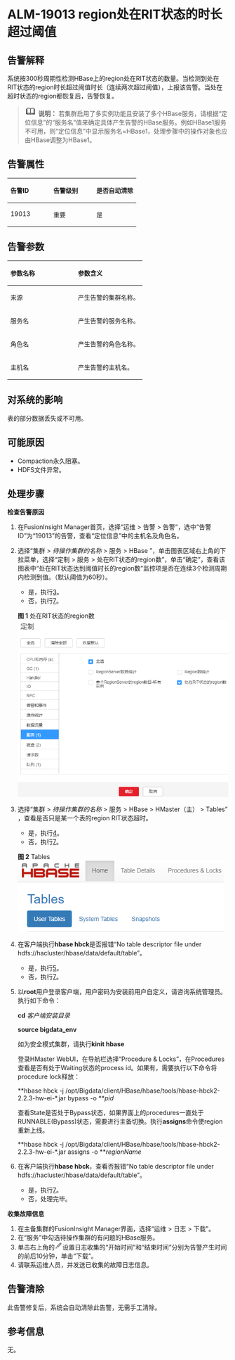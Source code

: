 # ALM-19013 region处在RIT状态的时长超过阈值<a name="ALM-19013"></a>

## 告警解释<a name="section42400121"></a>

系统按300秒周期性检测HBase上的region处在RIT状态的数量。当检测到处在RIT状态的region时长超过阈值时长（连续两次超过阈值），上报该告警。当处在超时状态的region都恢复后，告警恢复。

>![](public_sys-resources/icon-note.gif) **说明：** 
>若集群启用了多实例功能且安装了多个HBase服务，请根据“定位信息”的“服务名”值来确定具体产生告警的HBase服务。例如HBase1服务不可用，则“定位信息”中显示服务名=HBase1，处理步骤中的操作对象也应由HBase调整为HBase1。

## 告警属性<a name="section46056776"></a>

<a name="table3909558"></a>
<table><thead align="left"><tr id="row9358345"><th class="cellrowborder" valign="top" width="33.33333333333333%" id="mcps1.1.4.1.1"><p id="p19828475"><a name="p19828475"></a><a name="p19828475"></a>告警ID</p>
</th>
<th class="cellrowborder" valign="top" width="33.33333333333333%" id="mcps1.1.4.1.2"><p id="p62602629"><a name="p62602629"></a><a name="p62602629"></a>告警级别</p>
</th>
<th class="cellrowborder" valign="top" width="33.33333333333333%" id="mcps1.1.4.1.3"><p id="p37648208"><a name="p37648208"></a><a name="p37648208"></a>是否自动清除</p>
</th>
</tr>
</thead>
<tbody><tr id="row29606020"><td class="cellrowborder" valign="top" width="33.33333333333333%" headers="mcps1.1.4.1.1 "><p id="p49277383"><a name="p49277383"></a><a name="p49277383"></a>19013</p>
</td>
<td class="cellrowborder" valign="top" width="33.33333333333333%" headers="mcps1.1.4.1.2 "><p id="p32045124"><a name="p32045124"></a><a name="p32045124"></a>重要</p>
</td>
<td class="cellrowborder" valign="top" width="33.33333333333333%" headers="mcps1.1.4.1.3 "><p id="p45518241"><a name="p45518241"></a><a name="p45518241"></a>是</p>
</td>
</tr>
</tbody>
</table>

## 告警参数<a name="section11857806"></a>

<a name="table63098886"></a>
<table><thead align="left"><tr id="row42029922"><th class="cellrowborder" valign="top" width="50%" id="mcps1.1.3.1.1"><p id="p48980553"><a name="p48980553"></a><a name="p48980553"></a>参数名称</p>
</th>
<th class="cellrowborder" valign="top" width="50%" id="mcps1.1.3.1.2"><p id="p8001819"><a name="p8001819"></a><a name="p8001819"></a>参数含义</p>
</th>
</tr>
</thead>
<tbody><tr id="row1882112262176"><td class="cellrowborder" valign="top" width="50%" headers="mcps1.1.3.1.1 "><p id="p13858113752316"><a name="p13858113752316"></a><a name="p13858113752316"></a>来源</p>
</td>
<td class="cellrowborder" valign="top" width="50%" headers="mcps1.1.3.1.2 "><p id="p187931338134115"><a name="p187931338134115"></a><a name="p187931338134115"></a>产生告警的集群名称。</p>
</td>
</tr>
<tr id="row44167618"><td class="cellrowborder" valign="top" width="50%" headers="mcps1.1.3.1.1 "><p id="p39123317"><a name="p39123317"></a><a name="p39123317"></a>服务名</p>
</td>
<td class="cellrowborder" valign="top" width="50%" headers="mcps1.1.3.1.2 "><p id="p7672494"><a name="p7672494"></a><a name="p7672494"></a>产生告警的服务名称。</p>
</td>
</tr>
<tr id="row1943587"><td class="cellrowborder" valign="top" width="50%" headers="mcps1.1.3.1.1 "><p id="p37226997"><a name="p37226997"></a><a name="p37226997"></a>角色名</p>
</td>
<td class="cellrowborder" valign="top" width="50%" headers="mcps1.1.3.1.2 "><p id="p1196208"><a name="p1196208"></a><a name="p1196208"></a>产生告警的角色名称。</p>
</td>
</tr>
<tr id="row10765874"><td class="cellrowborder" valign="top" width="50%" headers="mcps1.1.3.1.1 "><p id="p66118565"><a name="p66118565"></a><a name="p66118565"></a>主机名</p>
</td>
<td class="cellrowborder" valign="top" width="50%" headers="mcps1.1.3.1.2 "><p id="p36375218"><a name="p36375218"></a><a name="p36375218"></a>产生告警的主机名。</p>
</td>
</tr>
</tbody>
</table>

## 对系统的影响<a name="section39611396"></a>

表的部分数据丢失或不可用。

## 可能原因<a name="section20958252"></a>

-   Compaction永久阻塞。
-   HDFS文件异常。

## 处理步骤<a name="section1623385575115"></a>

**检查告警原因**

1.  在FusionInsight Manager首页，选择“运维  \>   告警  \>   告警“，选中“告警ID”为“19013”的告警，查看“定位信息”中的主机名及角色名。

1.  选择“集群 \>  _待操作集群的名称_  \> 服务 \> HBase ”，单击图表区域右上角的下拉菜单，选择“定制 \> 服务 \> 处在RIT状态的region数”，单击“确定”，查看该图表中“处在RIT状态达到阈值时长的region数”监控项是否在连续3个检测周期内检测到值。（默认阈值为60秒）。

    -   是，执行[3](#li61221412391)。
    -   否，执行[7](#li61221212393)。

    **图 1**  处在RIT状态的region数<a name="fig13439141413425"></a>  
    ![](figures/处在RIT状态的region数.png "处在RIT状态的region数")

2.  <a name="li61221412391"></a>选择“集群 \>  _待操作集群的名称_  \> 服务 \> HBase \> HMaster（主） \> Tables” ，查看是否只是某一个表的region RIT状态超时。

    -   是，执行[4](#li3812920131116)。
    -   否，执行[7](#li61221212393)。

    **图 2**  Tables<a name="fig7399125712502"></a>  
    ![](figures/Tables.png "Tables")

3.  <a name="li3812920131116"></a>在客户端执行**hbase hbck**是否报错“No table descriptor file under hdfs://hacluster/hbase/data/default/table”。
    -   是，执行[5](#li107594711312)。
    -   否，执行[7](#li61221212393)。

4.  <a name="li107594711312"></a>以**root**用户登录客户端，用户密码为安装前用户自定义，请咨询系统管理员。执行如下命令：

    **cd** _客户端安装目录_

    **source bigdata\_env**

    如为安全模式集群，请执行**kinit hbase**

    登录HMaster WebUI，在导航栏选择“Procedure & Locks”，在Procedures查看是否有处于Waiting状态的process id。如果有，需要执行以下命令将procedure lock释放：

    **hbase hbck -j /opt/Bigdata/client/HBase/hbase/tools/hbase-hbck2-2.2.3-hw-ei-\*.jar bypass -o **_pid_

    查看State是否处于Bypass状态，如果界面上的procedures一直处于RUNNABLE\(Bypass\)状态，需要进行主备切换。执行**assigns**命令使region重新上线。

    **hbase hbck -j /opt/Bigdata/client/HBase/hbase/tools/hbase-hbck2-2.2.3-hw-ei-\*.jar assigns -o **_regionName_

5.  在客户端执行**hbase hbck**，查看否报错“No table descriptor file under hdfs://hacluster/hbase/data/default/table”。
    -   是，执行[7](#li61221212393)。
    -   否，处理完毕。


**收集故障信息**

1.  <a name="li61221212393"></a>在主备集群的FusionInsight Manager界面，选择“运维 \> 日志 \> 下载”。
2.  在“服务”中勾选待操作集群的有问题的HBase服务。
3.  单击右上角的![](figures/zh-cn_image_0263895895.png)设置日志收集的“开始时间”和“结束时间”分别为告警产生时间的前后10分钟，单击“下载”。
4.  请联系运维人员，并发送已收集的故障日志信息。

## 告警清除<a name="section169311343318"></a>

此告警修复后，系统会自动清除此告警，无需手工清除。

## 参考信息<a name="section19896826"></a>

无。

